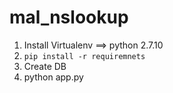 # mal_nslookup

1. Install Virtualenv ==> python 2.7.10
2. `pip install -r requiremnets`
3. Create DB
4. python app.py
